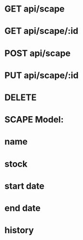 

# GET api/scape
# GET api/scape/:id
# POST api/scape
# PUT api/scape/:id
# DELETE 

# SCAPE Model: 

# name 
# stock
# start date
# end date
# history